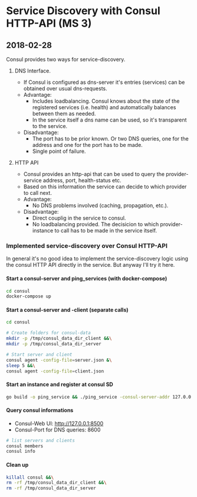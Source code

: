 # Service Discovery with Consul HTTP-API (MS 3)

## 2018-02-28

Consul provides two ways for service-discovery.

1. DNS Interface.

    * If Consul is configured as dns-server it's entries (services) can be obtained over usual dns-requests.
    * Advantage:
      * Includes loadbalancing. Consul knows about the state of the registered services (i.e. health) and automatically balances between them as needed.
      * In the service itself a dns name can be used, so it's transparent to the service.
    * Disadvantage:
      * The port has to be prior known. Or two DNS queries, one for the address and one for the port has to be made.
      * Single point of failure.

2. HTTP API

    * Consul provides an http-api that can be used to query the provider-service address, port, health-status etc.
    * Based on this information the service can decide to which provider to call next.
    * Advantage:
      * No DNS problems involved (caching, propagation, etc.).
    * Disadvantage:
      * Direct couplig in the service to consul.
      * No loadbalancing provided. The decisicion to which provider-instance to call has to be made in the service itself.

### Implemented service-discovery over Consul HTTP-API

In general it's no good idea to implement the service-discovery logic using the consul HTTP API directly in the service. But anyway I'll try it here.

#### Start a consul-server and ping_services (with docker-compose)

```bash
cd consul
docker-compose up
```

#### Start a consul-server and -client (separate calls)

```bash
cd consul

# Create folders for consul-data
mkdir -p /tmp/consul_data_dir_client &&\
mkdir -p /tmp/consul_data_dir_server

# Start server and client
consul agent -config-file=server.json &\
sleep 5 &&\
consul agent -config-file=client.json
```

#### Start an instance and register at consul SD

```bash
go build -o ping_service && ./ping_service -consul-server-addr 127.0.0.1:8500
```

#### Query consul informations

* Consul-Web UI: http://127.0.0.1:8500
* Consul-Port for DNS queries: 8600

```bash
# list servers and clients
consul members
consul info
```

#### Clean up

```bash
killall consul &&\
rm -rf /tmp/consul_data_dir_client &&\
rm -rf /tmp/consul_data_dir_server
```